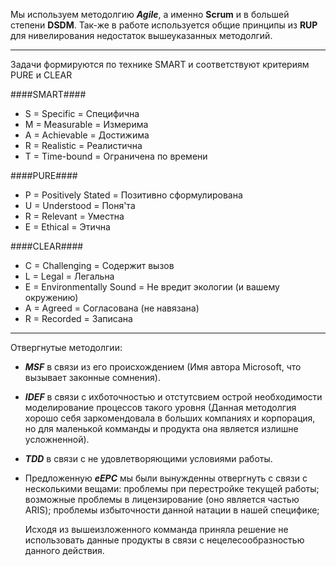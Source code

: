 Мы используем методолгию ***Agile***, а именно **Scrum** и в большей степени **DSDM**. 
Так-же в работе используется общие принципы из **RUP** для нивелирования недостаток вышеуказанных методолгий.

-------------------------------------------------------------------------------------------------------------------

Задачи формируются по технике SMART и соответствуют критериям PURE и CLEAR

####SMART####
* S = Specific = Специфична
* M = Measurable = Измерима
* A = Achievable = Достижима
* R = Realistic = Реалистична
* T = Time-bound = Ограничена по времени

####PURE####
* P = Positively Stated = Позитивно сформулирована
* U = Understood = Поня'та
* R = Relevant = Уместна
* E = Ethical = Этична

####CLEAR####
* C = Challenging = Содержит вызов
* L = Legal = Легальна
* E = Environmentally Sound = Не вредит экологии (и вашему окружению)
* A = Agreed = Согласована (не навязана)
* R = Recorded = Записана 

------------------------------------------------------------------------------------------------------------------

Отвергнутые методолгии:
* ***MSF*** в связи из его происхождением (Имя автора Microsoft, что вызывает законные сомнения).  
* ***IDEF*** в связи с ихботочностью и отстутсвием острой необходимости моделирование процессов такого уровня 
(Данная методолгия хорошо себя заркомендовала в больших компаниях и корпорация, но для маленькой комманды и продукта она является излишне усложненной).
* ***TDD*** в связи с не удовлетворяющими условиями работы.
* Предложенную ***eEPC*** мы были вынужденны отвергнуть с связи с несколькими вещами: проблемы при перестройке текущей работы;
   возможные проблемы в лицензирование (оно является частью ARIS); проблемы избыточности данной натации в нашей специфике;

  Исходя из вышеизложенного комманда приняла решение не использовать данные продукты в связи с нецелесообразностью данного действия.
